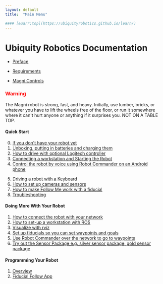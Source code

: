 ```yaml
---
layout: default
title:  "Main Menu"

#### [&uarr;top](https://ubiquityrobotics.github.io/learn/)
---
```


# Ubiquity Robotics Documentation

* [Preface](introduction)

* [Requirements](need_to_know)

* [Magni Controls](magni_key)

<H3 style="color:red">Warning</H3>

The Magni robot is strong, fast, and heavy. Initially, use lumber, bricks, or whatever you have to lift the wheels free of the floor, or run it somewhere where it can't hurt anyone or anything if it surprises you. NOT ON A TABLE TOP.

#### Quick Start

0.  [If you don't have your robot yet](quick_start/no_robot.md)
1.	[Unboxing, putting in batteries and charging them](quick_start/unboxing/unboxing.md)
2.	[How to drive with optional Logitech controller](quick_start/logitech.markdown)
3.  [Connecting a workstation and Starting the Robot](quick_start/connecting.md)
4.	[Control the robot by voice using Robot Commander on an Android phone](quick_start/Robot_Commander_AP.markdown)
<!--- this also works
<a class="page-link" href="https://ubiquityrobotics.github.io/learn/robotcommander">How to control the robot using Robot Commander</a>-->
5.	[Driving a robot with a Keyboard](quick_start/keyboard_teleop.md)
6.	[How to set up cameras and sensors](quick_start/camera_sensor/installation.md)
7.	[How to make Follow Me work with a fiducial](quick_start/fiducial_follow.md)
8.  [Troubleshooting](misc/troubleshooting.md)


####	Doing More With Your Robot

1.	[How to connect the robot with your network](doing_more/network_connect.md)
2.  [How to set-up a workstation with ROS](doing_more/workstation_setup.md)
3.	[Visualize with rviz](doing_more/rviz.md)
4.	[Set up fiducials so you can set waypoints and goals](doing_more/fiducials.md)
5. [Use Robot Commander over the network to go to waypoints](doing_more/waypoints.md)
6.	[Try out the Sensor Package e.g. silver sensor package, gold sensor package](doing_more/sensors.md)

####	Programming Your Robot

1. [Overview](programming_your_robot/overview.md)  
2. [Fiducial Follow App](programming_your_robot/fiducial_follow_app.md)  



<!--
12.	Writing Your First Script
13.	Creating a Map 
14.	Autonomous Driving
15.	Going Forward and Avoiding Obstacles with Code
16.	Going to a Specific Location on Your Map Using Code
17.	Monitor Magni Battery Status
18.	Button Events
19.	What to Read Next

* [Software Reference](software_reference/software_reference.md)

<!--

* [Setup In Depth](setup/setup.md):

  Everything from ordering batteries and network cables to figuring out networking issues.

* [Miscellaneous](misc/misc.md)

* [CoffeeBot Challenge](ix_coffeebot)
* [Learning with Magni in Simulation](ix_simulation1)
* [Challenge in Simulation](ix_simulation2) -->

